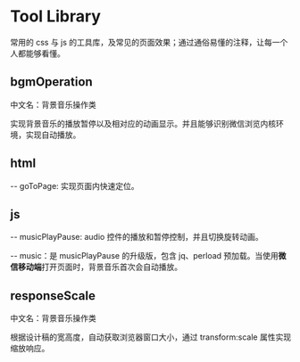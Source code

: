 # Tool Library

常用的 css 与 js 的工具库，及常见的页面效果；通过通俗易懂的注释，让每一个人都能够看懂。

## bgmOperation

中文名：背景音乐操作类

实现背景音乐的播放暂停以及相对应的动画显示。并且能够识别微信浏览内核环境，实现自动播放。

## html

-- goToPage: 实现页面内快速定位。

## js

-- musicPlayPause: audio 控件的播放和暂停控制，并且切换旋转动画。

-- music：是 musicPlayPause 的升级版，包含 jq、perload 预加载。当使用**微信移动端**打开页面时，背景音乐首次会自动播放。

## responseScale

中文名：背景音乐操作类

根据设计稿的宽高度，自动获取浏览器窗口大小，通过 transform:scale 属性实现缩放响应。